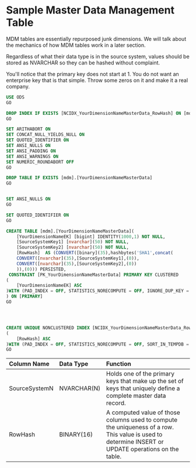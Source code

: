 # Sample Master Data Management Table

MDM tables are essentially repurposed junk dimensions. We will talk about the mechanics of how MDM tables work in a later section.

Regardless of what their data type is in the source system, values should be stored as NVARCHAR so they can be hashed without complaint.

You'll notice that the primary key does not start at 1. You do not want an enterprise key that is that simple. Throw some zeros on it and make it a real company.

```sql
USE ODS
GO

DROP INDEX IF EXISTS [NCIDX_YourDimensionNameMasterData_RowHash] ON [mdm].[YourDimensionNameMasterData]
GO

SET ARITHABORT ON
SET CONCAT_NULL_YIELDS_NULL ON
SET QUOTED_IDENTIFIER ON
SET ANSI_NULLS ON
SET ANSI_PADDING ON
SET ANSI_WARNINGS ON
SET NUMERIC_ROUNDABORT OFF
GO

DROP TABLE IF EXISTS [mdm].[YourDimensionNameMasterData]
GO


SET ANSI_NULLS ON
GO

SET QUOTED_IDENTIFIER ON
GO

CREATE TABLE [mdm].[YourDimensionNameMasterData](
	[YourDimensionNameEK] [bigint] IDENTITY(1000,1) NOT NULL,
	[SourceSystemKey1] [nvarchar](50) NOT NULL,
	[SourceSystemKey2] [nvarchar](50) NOT NULL,
	[RowHash]  AS (CONVERT([binary](35),hashbytes('SHA1',concat(
	CONVERT([nvarchar](35),[SourceSystemKey1],(0)),
	CONVERT([nvarchar](35),[SourceSystemKey2],(0))
	)),(0))) PERSISTED,
 CONSTRAINT [PK_YourDimensionNameMasterData] PRIMARY KEY CLUSTERED 
(
	[YourDimensionNameEK] ASC
)WITH (PAD_INDEX = OFF, STATISTICS_NORECOMPUTE = OFF, IGNORE_DUP_KEY = OFF, ALLOW_ROW_LOCKS = ON, ALLOW_PAGE_LOCKS = ON, OPTIMIZE_FOR_SEQUENTIAL_KEY = OFF) ON [PRIMARY]
) ON [PRIMARY]
GO




CREATE UNIQUE NONCLUSTERED INDEX [NCIDX_YourDimensionNameMasterData_RowHash] ON [mdm].[YourDimensionNameMasterData]
(
	[RowHash] ASC
)WITH (PAD_INDEX = OFF, STATISTICS_NORECOMPUTE = OFF, SORT_IN_TEMPDB = OFF, IGNORE_DUP_KEY = OFF, DROP_EXISTING = OFF, ONLINE = OFF, ALLOW_ROW_LOCKS = ON, ALLOW_PAGE_LOCKS = ON, OPTIMIZE_FOR_SEQUENTIAL_KEY = OFF) ON [PRIMARY]
GO

```

| Column Name | Data Type | Function |
| :--- | :--- | :--- |
| SourceSystemN | NVARCHAR\(N\) | Holds one of the primary keys that make up the set of keys that uniquely define a complete master data record. |
| RowHash | BINARY\(16\) | A computed value of those columns used to compute the uniqueness of a row. This value is used to determine INSERT or UPDATE operations on the table. |

